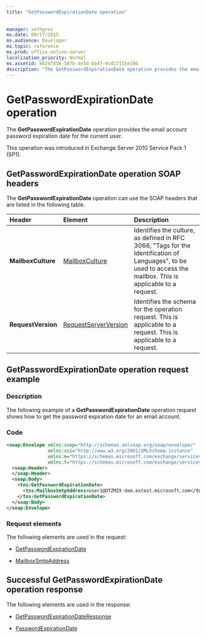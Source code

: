 ```yaml
---
title: "GetPasswordExpirationDate operation"
 
 
manager: sethgros
ms.date: 09/17/2015
ms.audience: Developer
ms.topic: reference
ms.prod: office-online-server
localization_priority: Normal
ms.assetid: b0297458-58fb-4e5d-bb47-0cd17155e106
description: "The GetPasswordExpirationDate operation provides the email account password expiration date for the current user."
---
```


# GetPasswordExpirationDate operation

The **GetPasswordExpirationDate** operation provides the email account password expiration date for the current user. 
  
This operation was introduced in Exchange Server 2010 Service Pack 1 (SP1).
  
## GetPasswordExpirationDate operation SOAP headers

The **GetPasswordExpirationDate** operation can use the SOAP headers that are listed in the following table. 
  
|**Header**|**Element**|**Description**|
|:-----|:-----|:-----|
|**MailboxCulture** <br/> |[MailboxCulture](mailboxculture.md) <br/> |Identifies the culture, as defined in RFC 3066, "Tags for the Identification of Languages", to be used to access the mailbox. This is applicable to a request.  <br/> |
|**RequestVersion** <br/> |[RequestServerVersion](requestserverversion.md) <br/> |Identifies the schema for the operation request. This is applicable to a request. This is applicable to a request.  <br/> |
   
## GetPasswordExpirationDate operation request example

### Description

The following example of a **GetPasswordExpirationDate** operation request shows how to get the password expiration date for an email account. 
  
### Code

```XML
<soap:Envelope xmlns:soap="http://schemas.xmlsoap.org/soap/envelope/"
               xmlns:xsi="http://www.w3.org/2001/XMLSchema-instance"
               xmlns:m="https://schemas.microsoft.com/exchange/services/2006/messages"
               xmlns:t="https://schemas.microsoft.com/exchange/services/2006/types">
  <soap:Header>
  </soap:Header>
  <soap:Body>
    <tns:GetPasswordExpirationDate>
      <tns:MailboxSmtpAddress>user1@DTZMZX-dom.extest.microsoft.com</tns:MailboxSmtpAddress>
    </tns:GetPasswordExpirationDate>
  </soap:Body>
</soap:Envelope>

```

### Request elements

The following elements are used in the request:
  
- [GetPasswordExpirationDate](getpasswordexpirationdate.md)
    
- [MailboxSmtpAddress](mailboxsmtpaddress.md)
    
## Successful GetPasswordExpirationDate operation response

The following elements are used in the response:
  
- [GetPasswordExpirationDateResponse](getpasswordexpirationdateresponse.md)
    
- [PasswordExpirationDate](passwordexpirationdate.md)
    

